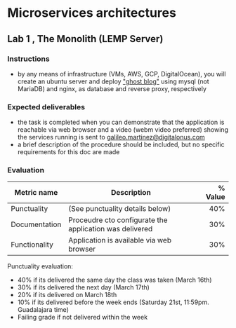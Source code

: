 # Microservices architectures
## Lab 1 , The Monolith (LEMP Server)

### Instructions
- by any means of infrastructure (VMs, AWS, GCP, DigitalOcean), you will create an ubuntu server and deploy ["ghost blog"](https://www.linuxbabe.com/ubuntu/install-ghost-blog-ubuntu) using mysql (not MariaDB) and nginx, as database and reverse proxy, respectively



### Expected deliverables
- the task is completed when you can demonstrate that the application is reachable via web browser and a video (webm video preferred) showing the services running is sent to galileo.martinez@digitalonus.com
- a brief description of the procedure should be included, but no specific requirements for this doc are made



### Evaluation
| Metric name | Description | % Value |
| ----------- |-------------| -------:|
| Punctuality   | (See punctuality details below) | 40% |
| Documentation   | Proceudre cto configurate the application was delivered | 30% |
| Functionality   | Application is available via web browser | 30% |

Punctuality evaluation:
- 40% if its delivered the same day the class was taken (March 16th)
- 30% if its delivered the next day (March 17th)
- 20% if its delivered on March 18th
- 10% if its delivered before the week ends (Saturday 21st, 11:59pm. Guadalajara time)
- Failing grade if not delivered within the week

